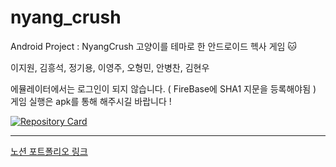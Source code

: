 # nyang_crush
Android Project : NyangCrush
고양이를 테마로 한 안드로이드 헥사 게임 🐱

이지원, 김흥석, 정기용, 이영주, 오형민, 안병찬, 김현우

에뮬레이터에서는 로그인이 되지 않습니다. ( FireBase에 SHA1 지문을 등록해야됨 ) 
게임 실행은 apk를 통해 해주시길 바랍니다 ! 

[![Repository Card](https://widget.realdeveloper.pro/api/card?user=isdiscodead&repo=nyang_crush)](https://github.com/isdiscodead/nyang_crush/)

---
[노션 포트폴리오 링크](https://isdiscodead.notion.site/Nyang-Crush-0f84d9ca862c46b1aff69c1cf416af08)
